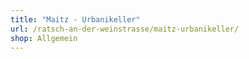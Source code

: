 ```yaml
---
title: "Maitz - Urbanikeller"
url: /ratsch-an-der-weinstrasse/maitz-urbanikeller/
shop: Allgemein
---
```


